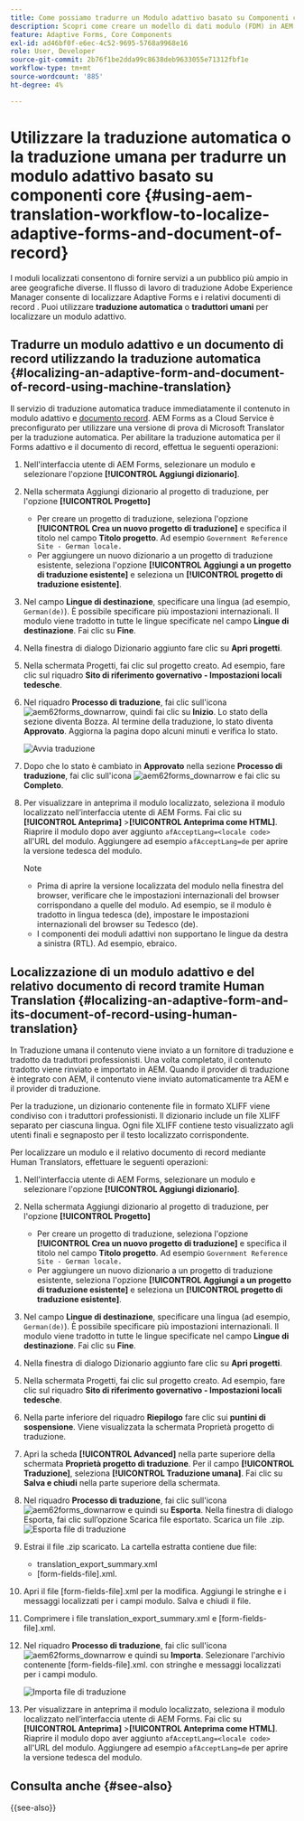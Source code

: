 ```yaml
---
title: Come possiamo tradurre un Modulo adattivo basato su Componenti core?
description: Scopri come creare un modello di dati modulo (FDM) in AEM Forms, testare il modello con dati e servizi di esempio e configurare varie opzioni per un modello.
feature: Adaptive Forms, Core Components
exl-id: ad46bf0f-e6ec-4c52-9695-5768a9968e16
role: User, Developer
source-git-commit: 2b76f1be2dda99c8638deb9633055e71312fbf1e
workflow-type: tm+mt
source-wordcount: '885'
ht-degree: 4%

---
```


# Utilizzare la traduzione automatica o la traduzione umana per tradurre un modulo adattivo basato su componenti core {#using-aem-translation-workflow-to-localize-adaptive-forms-and-document-of-record}

I moduli localizzati consentono di fornire servizi a un pubblico più ampio in aree geografiche diverse. Il flusso di lavoro di traduzione Adobe Experience Manager consente di localizzare Adaptive Forms e i relativi documenti di record . Puoi utilizzare **traduzione automatica** o **traduttori umani** per localizzare un modulo adattivo.

## Tradurre un modulo adattivo e un documento di record utilizzando la traduzione automatica {#localizing-an-adaptive-form-and-document-of-record-using-machine-translation}

Il servizio di traduzione automatica traduce immediatamente il contenuto in modulo adattivo e [documento record](/help/forms/generate-document-of-record-core-components.md). AEM Forms as a Cloud Service è preconfigurato per utilizzare una versione di prova di Microsoft Translator per la traduzione automatica. Per abilitare la traduzione automatica per il Forms adattivo e il documento di record, effettua le seguenti operazioni:

1. Nell&#39;interfaccia utente di AEM Forms, selezionare un modulo e selezionare l&#39;opzione **[!UICONTROL Aggiungi dizionario]**.
1. Nella schermata Aggiungi dizionario al progetto di traduzione, per l&#39;opzione **[!UICONTROL Progetto]**

   * Per creare un progetto di traduzione, seleziona l&#39;opzione **[!UICONTROL Crea un nuovo progetto di traduzione]** e specifica il titolo nel campo **Titolo progetto**. Ad esempio `Government Reference Site - German locale.`
   * Per aggiungere un nuovo dizionario a un progetto di traduzione esistente, seleziona l&#39;opzione **[!UICONTROL Aggiungi a un progetto di traduzione esistente]** e seleziona un **[!UICONTROL progetto di traduzione esistente]**.
1. Nel campo **Lingue di destinazione**, specificare una lingua (ad esempio, `German(de)`). È possibile specificare più impostazioni internazionali. Il modulo viene tradotto in tutte le lingue specificate nel campo **Lingue di destinazione**. Fai clic su **Fine**.
1. Nella finestra di dialogo Dizionario aggiunto fare clic su **Apri progetti**.
1. Nella schermata Progetti, fai clic sul progetto creato. Ad esempio, fare clic sul riquadro **Sito di riferimento governativo - Impostazioni locali tedesche**.
1. Nel riquadro **Processo di traduzione**, fai clic sull&#39;icona ![aem62forms_downarrow](assets/aem62forms_downarrow.png), quindi fai clic su **Inizio**. Lo stato della sezione diventa Bozza. Al termine della traduzione, lo stato diventa **Approvato**. Aggiorna la pagina dopo alcuni minuti e verifica lo stato.

   ![Avvia traduzione](/help/forms/assets/adaptive-forms-core-components-start-translation.png)
1. Dopo che lo stato è cambiato in **Approvato** nella sezione **Processo di traduzione**, fai clic sull&#39;icona ![aem62forms_downarrow](assets/aem62forms_downarrow.png) e fai clic su **Completo**.

1. Per visualizzare in anteprima il modulo localizzato, seleziona il modulo localizzato nell’interfaccia utente di AEM Forms. Fai clic su **[!UICONTROL Anteprima]** >**[!UICONTROL Anteprima come HTML]**. Riaprire il modulo dopo aver aggiunto `afAcceptLang=<locale code>` all&#39;URL del modulo. Aggiungere ad esempio `afAcceptLang=de` per aprire la versione tedesca del modulo.


   >[!NOTE]
   >
   >* Prima di aprire la versione localizzata del modulo nella finestra del browser, verificare che le impostazioni internazionali del browser corrispondano a quelle del modulo. Ad esempio, se il modulo è tradotto in lingua tedesca (de), impostare le impostazioni internazionali del browser su Tedesco (de).
   >* I componenti dei moduli adattivi non supportano le lingue da destra a sinistra (RTL). Ad esempio, ebraico.

<!-- 
   Along with the Adaptive form, the auto-generated document of record is also localized.

   For more information on Document of Record settings and configuration, see:

   [Document of Record Template](/help/forms/using/generate-document-of-record-for-non-xfa-based-adaptive-forms.md#p-document-of-record-template-configuration-p)

   [Document of Record settings](/help/forms/using/generate-document-of-record-for-non-xfa-based-adaptive-forms.md#p-document-of-record-settings-p)

1. [Customize the branding information of the document of record](/help/forms/using/generate-document-of-record-for-non-xfa-based-adaptive-forms.md) and ensure that the browser locale is set to the same language to which you have localized the Adaptive Form using machine language. The browser locale helps localize the branding information in the document of record.
1. To view the localized document of record, select Generate Preview. The document of record PDF is generated and opened in a new tab in your browser.

-->

## Localizzazione di un modulo adattivo e del relativo documento di record tramite Human Translation {#localizing-an-adaptive-form-and-its-document-of-record-using-human-translation}

In Traduzione umana il contenuto viene inviato a un fornitore di traduzione e tradotto da traduttori professionisti. Una volta completato, il contenuto tradotto viene rinviato e importato in AEM. Quando il provider di traduzione è integrato con AEM, il contenuto viene inviato automaticamente tra AEM e il provider di traduzione.

Per la traduzione, un dizionario contenente file in formato XLIFF viene condiviso con i traduttori professionisti. Il dizionario include un file XLIFF separato per ciascuna lingua. Ogni file XLIFF contiene testo visualizzato agli utenti finali e segnaposto per il testo localizzato corrispondente.

Per localizzare un modulo e il relativo documento di record mediante Human Translators, effettuare le seguenti operazioni:

1. Nell&#39;interfaccia utente di AEM Forms, selezionare un modulo e selezionare l&#39;opzione **[!UICONTROL Aggiungi dizionario]**.
1. Nella schermata Aggiungi dizionario al progetto di traduzione, per l&#39;opzione **[!UICONTROL Progetto]**

   * Per creare un progetto di traduzione, seleziona l&#39;opzione **[!UICONTROL Crea un nuovo progetto di traduzione]** e specifica il titolo nel campo **Titolo progetto**. Ad esempio `Government Reference Site - German locale.`
   * Per aggiungere un nuovo dizionario a un progetto di traduzione esistente, seleziona l&#39;opzione **[!UICONTROL Aggiungi a un progetto di traduzione esistente]** e seleziona un **[!UICONTROL progetto di traduzione esistente]**.
1. Nel campo **Lingue di destinazione**, specificare una lingua (ad esempio, `German(de)`). È possibile specificare più impostazioni internazionali. Il modulo viene tradotto in tutte le lingue specificate nel campo **Lingue di destinazione**. Fai clic su **Fine**.
1. Nella finestra di dialogo Dizionario aggiunto fare clic su **Apri progetti**.
1. Nella schermata Progetti, fai clic sul progetto creato. Ad esempio, fare clic sul riquadro **Sito di riferimento governativo - Impostazioni locali tedesche**.
1. Nella parte inferiore del riquadro **Riepilogo** fare clic sui **puntini di sospensione**. Viene visualizzata la schermata Proprietà progetto di traduzione.
1. Apri la scheda **[!UICONTROL Advanced]** nella parte superiore della schermata **Proprietà progetto di traduzione**. Per il campo **[!UICONTROL Traduzione]**, seleziona **[!UICONTROL Traduzione umana]**. Fai clic su **Salva e chiudi** nella parte superiore della schermata.
1. Nel riquadro **Processo di traduzione**, fai clic sull&#39;icona ![aem62forms_downarrow](assets/aem62forms_downarrow.png) e quindi su **Esporta**. Nella finestra di dialogo Esporta, fai clic sull’opzione Scarica file esportato. Scarica un file .zip.
   ![Esporta file di traduzione](/help/forms/assets/adaptive-forms-core-components-start-translation-export.png)
1. Estrai il file .zip scaricato. La cartella estratta contiene due file:
   * translation_export_summary.xml
   * [form-fields-file].xml.
1. Apri il file [form-fields-file].xml per la modifica. Aggiungi le stringhe e i messaggi localizzati per i campi modulo. Salva e chiudi il file.
1. Comprimere i file translation_export_summary.xml e [form-fields-file].xml.
1. Nel riquadro **Processo di traduzione**, fai clic sull&#39;icona ![aem62forms_downarrow](assets/aem62forms_downarrow.png) e quindi su **Importa**. Selezionare l&#39;archivio contenente [form-fields-file].xml. con stringhe e messaggi localizzati per i campi modulo.

   ![Importa file di traduzione](/help/forms/assets/adaptive-forms-core-components-start-translation-import.png)

1. Per visualizzare in anteprima il modulo localizzato, seleziona il modulo localizzato nell’interfaccia utente di AEM Forms. Fai clic su **[!UICONTROL Anteprima]** >**[!UICONTROL Anteprima come HTML]**. Riaprire il modulo dopo aver aggiunto `afAcceptLang=<locale code>` all&#39;URL del modulo. Aggiungere ad esempio `afAcceptLang=de` per aprire la versione tedesca del modulo.

## Consulta anche {#see-also}

{{see-also}}